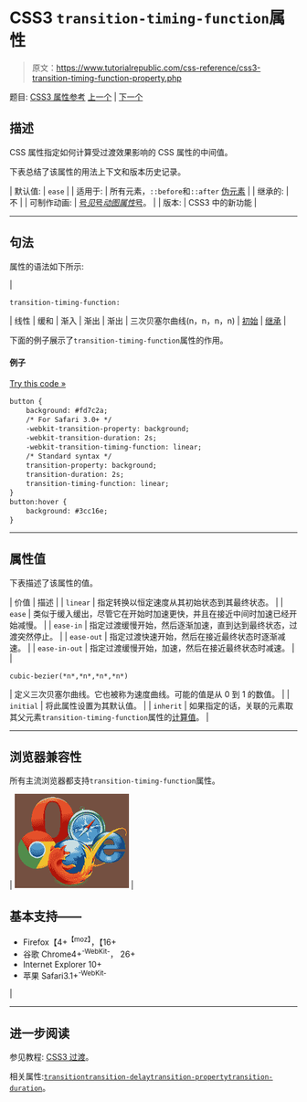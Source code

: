# CSS3 `transition-timing-function`属性

> 原文：<https://www.tutorialrepublic.com/css-reference/css3-transition-timing-function-property.php>

题目: [CSS3 属性参考](css3-properties.php) [上一个](css3-transition-property-property.php) | [下一个](css-unicode-bidi-property.php)

## 描述

CSS 属性指定如何计算受过渡效果影响的 CSS 属性的中间值。

下表总结了该属性的用法上下文和版本历史记录。

| 默认值: | `ease` |
| 适用于: | 所有元素，`::before`和`::after` [伪元素](../css-tutorial/css-pseudo-elements.php#pseudo-elements) |
| 继承的: | 不 |
| 可制作动画: | [号*见*号*动图属性*号](css-animatable-properties.php)。 |
| 版本: | CSS3 中的新功能 |

* * *

## 句法

属性的语法如下所示:

| 

```
transition-timing-function: 
```

 | 线性 &#124; 缓和 &#124; 渐入 &#124; 渐出 &#124; 渐出 &#124; 三次贝塞尔曲线(n，n，n，n) &#124; [初始](../definitions.php#initial) &#124; [继承](../definitions.php#inherit) |

下面的例子展示了`transition-timing-function`属性的作用。

#### 例子

[Try this code »](../codelab.php?topic=css3&file=transition-timing-function-property "Try this code using online Editor")

```
button {
    background: #fd7c2a;
    /* For Safari 3.0+ */
    -webkit-transition-property: background;
    -webkit-transition-duration: 2s;
    -webkit-transition-timing-function: linear;
    /* Standard syntax */
    transition-property: background;
    transition-duration: 2s;
    transition-timing-function: linear;
}
button:hover {
    background: #3cc16e;
}
```

* * *

## 属性值

下表描述了该属性的值。

| 价值 | 描述 |
| `linear` | 指定转换以恒定速度从其初始状态到其最终状态。 |
| `ease` | 类似于缓入缓出，尽管它在开始时加速更快，并且在接近中间时加速已经开始减慢。 |
| `ease-in` | 指定过渡缓慢开始，然后逐渐加速，直到达到最终状态，过渡突然停止。 |
| `ease-out` | 指定过渡快速开始，然后在接近最终状态时逐渐减速。 |
| `ease-in-out` | 指定过渡缓慢开始，加速，然后在接近最终状态时减速。 |
| 

```
cubic-bezier(*n*,*n*,*n*,*n*)
```

 | 定义三次贝塞尔曲线。它也被称为速度曲线。可能的值是从 0 到 1 的数值。 |
| `initial` | 将此属性设置为其默认值。 |
| `inherit` | 如果指定的话，关联的元素取其父元素`transition-timing-function`属性的[计算值](../definitions.php#computed-value)。 |

* * *

## 浏览器兼容性

所有主流浏览器都支持`transition-timing-function`属性。

| ![Browsers Icon](img/e9331123c77668c1832e541c2fca1002.png) | 

## 基本支持——

*   Firefox【4+<sup class="badge">【moz】</sup>，【16+
*   谷歌 Chrome4+<sup class="badge">-WebKit-</sup>， 26+
*   Internet Explorer 10+
*   苹果 Safari3.1+<sup class="badge">-WebKit-</sup>

 |

* * *

## 进一步阅读

参见教程: [CSS3 过渡](../css-tutorial/css3-transitions.php)。

相关属性:[`transition`](css3-transition-property.php)[`transition-delay`](css3-transition-delay-property.php)[`transition-property`](css3-transition-property-property.php)[`transition-duration`](css3-transition-duration-property.php)。